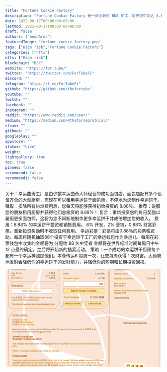 ```yaml
---
title: "Fortune Cookie Factory"
description: "Fortune Cookie Factory 是一款全新的 BNB 矿工，每天提供高达 8.88% 的投资回报率，每周提供独特的 0% 税收幸运彩票"
date: 2022-08-17T00:00:00+08:00
lastmod: 2022-08-17T00:00:00+08:00
draft: false
authors: ["boodArno"]
featuredImage: "fortune-cookie-factory.png"
tags: ["High risk","Fortune Cookie Factory"]
categories: ["nfts"]
nfts: ["High risk"]
blockchain: "BSC"
website: "https://for.tube/"
twitter: "https://twitter.com/ForTubeFi"
discord: ""
telegram: "https://t.me/ForTubeFi"
github: "https://github.com/thefortube"
youtube: ""
twitch: ""
facebook: ""
instagram: ""
reddit: "https://www.reddit.com/user/"
medium: "https://medium.com/@theforceprotocol/"
steam: ""
gitbook: ""
googleplay: ""
appstore: ""
status: "Live"
weight: 
lightgallery: true
toc: true
pinned: false
recommend: false
recommend1: false
---
```

关于：幸运曲奇工厂是由少数幸运曲奇大师经营的成功面包店。面包店配有多个设备齐全的大型厨房，您现在可以租用幸运饼干面包师，不停地为您制作幸运饼干。
赚取：扣除所有烘焙费用后，您每天将能够获得初始投资的 8.88%。
推荐：说服您的朋友租用厨房并获得他们总投资的 8.88%！
复合：重新投资您的每日奖励以雇用更多面包师，这将为您不间断地制作更多幸运饼干并成倍增加您的收入。
费用：8.88% 的幸运饼干投资和销售费用。 6% 开发，2% 营销，0.88% 财富彩票。重新投资奖励时不收取任何费用。
幸运彩票：彩票将由0.88％的彩票税资助。每周将随机抽取88个投资于幸运饼干工厂的幸运钱包作为幸运儿。每周在彩票钱包中收集的金额将为
分配给 88 名中奖者 金额将在世界标准时间每周日中午 12 点最终确定，之后将开始新的抽奖活动。
策略：一个成功的幸运饼干厨房每个都有一个幸运神照顾他们。本尊传运6
每周一次，让您每周获得 1 次财富。太频繁地发财会降低你的幸运饼干的发财能力，并降低你的短期和长期投资回报。

![fortunecookiefactory-dapp-high-risk-bsc-image1-500x315_29a195a87b7a8f066c2d5fdbbdd2418c](fortunecookiefactory-dapp-high-risk-bsc-image1-500x315_29a195a87b7a8f066c2d5fdbbdd2418c.png)